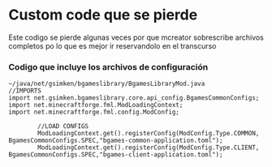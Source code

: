# Custom code que se pierde
Este codigo se pierde algunas veces por que mcreator sobrescribe archivos completos po lo que es mejor ir reservandolo en el transcurso
### Codigo que incluye los archivos de configuración
~~~
~/java/net/gsimken/bgameslibrary/BgamesLibraryMod.java
//IMPORTS
import net.gsimken.bgameslibrary.core.api_config.BgamesCommonConfigs;
import net.minecraftforge.fml.ModLoadingContext;
import net.minecraftforge.fml.config.ModConfig;
           
        //LOAD CONFIGS    
        ModLoadingContext.get().registerConfig(ModConfig.Type.COMMON, BgamesCommonConfigs.SPEC,"bgames-common-application.toml");
        ModLoadingContext.get().registerConfig(ModConfig.Type.CLIENT, BgamesCommonConfigs.SPEC,"bgames-client-application.toml");
~~~
